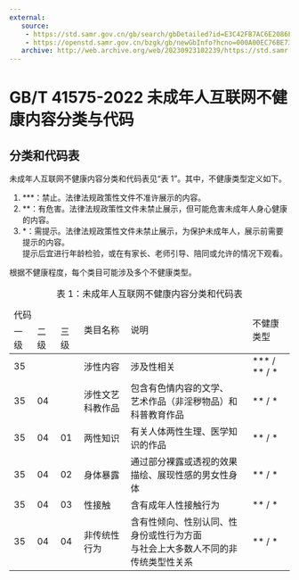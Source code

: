 ```yaml
---
external:
   source: 
    - https://std.samr.gov.cn/gb/search/gbDetailed?id=E3C42FB7AC6E2086E05397BE0A0A19F0
    - https://openstd.samr.gov.cn/bzgk/gb/newGbInfo?hcno=000A00EC76BE7367E930C165B0451581
   archive: http://web.archive.org/web/20230923102239/https://std.samr.gov.cn/gb/search/gbDetailed?id=E3C42FB7AC6E2086E05397BE0A0A19F0
---
```


# GB/T 41575-2022 未成年人互联网不健康内容分类与代码

## 分类和代码表

未成年人互联网不健康内容分类和代码表见“表 1”。其中，不健康类型定义如下。

1. \*\*\*：禁止。法律法规政策性文件不准许展示的内容。
1. \*\*：有危害。法律法规政策性文件未禁止展示，但可能危害未成年人身心健康的内容。
1. \*：需提示。法律法规政策性文件未禁止展示，为保护未成年人，展示前需要提示的内容。\
   提示后宜进行年龄检验，或在有家长、老师引导、陪同或允许的情况下观看。

根据不健康程度，每个类目可能涉及多个不健康类型。

<!-- markdownlint-disable -->

<table>
  <caption>表 1：未成年人互联网不健康内容分类和代码表</caption>
  <thead>
    <tr>
      <td colspan="3">代码</td>
      <td rowspan="2">类目名称</td>
      <td rowspan="2">说明</td>
      <td rowspan="2">不健康类型</td>
    </tr>
    <tr>
      <td>一级</td>
      <td>二级</td>
      <td>三级</td>
    </tr>
  </thead>
  <tbody>
    <tr>
      <td>35</td>
      <td></td>
      <td></td>
      <td>涉性内容</td>
      <td>涉及性相关</td>
      <td>*** / ** / *</td>
    </tr>
    <tr>
      <td>35</td>
      <td>04</td>
      <td></td>
      <td>涉性文艺科教作品</td>
      <td>包含有色情内容的文学、<br>艺术作品（非淫秽物品）和科普教育作品</td>
      <td>** / *</td>
    </tr>
    <tr>
      <td>35</td>
      <td>04</td>
      <td>01</td>
      <td>两性知识</td>
      <td>有关人体两性生理、医学知识的作品</td>
      <td>** / *</td>
    </tr>
    <tr>
      <td>35</td>
      <td>04</td>
      <td>02</td>
      <td>身体暴露</td>
      <td>通过部分裸露或透视的效果描绘、展现性感的男女性身体</td>
      <td>** / *</td>
    </tr>
    <tr>
      <td>35</td>
      <td>04</td>
      <td>03</td>
      <td>性接触</td>
      <td>含有成年人性接触行为</td>
      <td>** / *</td>
    </tr>
    <tr>
      <td>35</td>
      <td>04</td>
      <td>04</td>
      <td>非传统性行为</td>
      <td>含有性倾向、性别认同、性身份或性行为方面<br>与社会上大多数人不同的非传统类型性关系</td>
      <td>** / *</td>
    </tr>
  </tbody>
</table>
